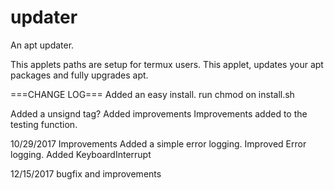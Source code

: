 # updater
An apt updater.

This applets paths are setup for termux users.
This applet, updates your apt packages and fully upgrades apt.

===CHANGE LOG===
Added an easy install.
run chmod on install.sh

Added a unsignd tag?
Added improvements
Improvements added to the testing function.

10/29/2017
	Improvements
    Added a simple error logging.
    Improved Error logging.
    Added KeyboardInterrupt

12/15/2017
	bugfix and improvements
